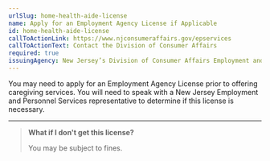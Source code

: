 ```yaml
---
urlSlug: home-health-aide-license
name: Apply for an Employment Agency License if Applicable
id: home-health-aide-license
callToActionLink: https://www.njconsumeraffairs.gov/epservices
callToActionText: Contact the Division of Consumer Affairs
required: true
issuingAgency: New Jersey’s Division of Consumer Affairs Employment and Personnel Services
---
```

You may need to apply for an Employment Agency License prior to offering caregiving services. You will need to speak with a New Jersey Employment and Personnel Services representative to determine if this license is necessary.

---
>**What if I don't get this license?**
>
> You may be subject to fines.